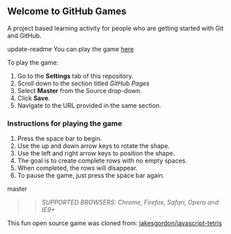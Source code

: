 ## Welcome to GitHub Games

A project based learning activity for people who are getting started with Git and GitHub.

update-readme
You can play the game [here](https://DiegoAlpizar.github.io/github-games/)

To play the game:
1. Go to the **Settings** tab of this repository.
1. Scroll down to the section titled _GitHub Pages_
1. Select **Master** from the Source drop-down.
1. Click **Save**.
1. Navigate to the URL provided in the same section.









### Instructions for playing the game

1. Press the space bar to begin.
2. Use the up and down arrow keys to rotate the shape.
3. Use the left and right arrow keys to position the shape.
4. The goal is to create complete rows with no empty spaces.
5. When completed, the rows will disappear.
6. To pause the game, just press the space bar again.


master

>> _*SUPPORTED BROWSERS*: Chrome, Firefox, Safari, Opera and IE9+_

This fun open source game was cloned from: [jakesgordon/javascript-tetris](https://github.com/jakesgordon/javascript-tetris)
